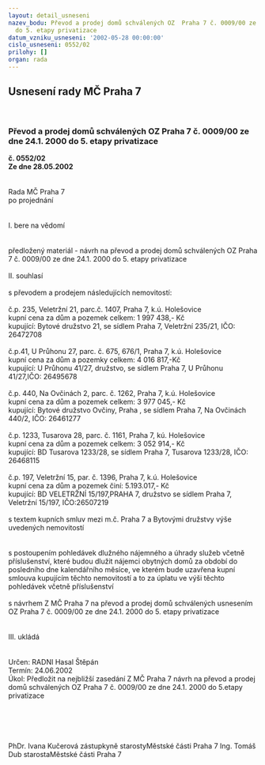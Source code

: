 ```yaml
---
layout: detail_usneseni
nazev_bodu: Převod a prodej domů schválených OZ  Praha 7 č. 0009/00 ze dne 24.1. 2000
  do 5. etapy privatizace
datum_vzniku_usneseni: '2002-05-28 00:00:00'
cislo_usneseni: 0552/02
prilohy: []
organ: rada
---
```

<div id="ucUsn_pList" class="usn">
	<span><h2>Usnesení rady MČ Praha 7 </h2>
<br></span><div class="standBody">
<span><h3>Převod a prodej domů schválených OZ  Praha 7 č. 0009/00 ze dne 24.1. 2000 do 5. etapy privatizace</h3></span><div class="center">
		<strong>č. 0552/02</strong><br>
	</div>
<div class="center">
		<strong>Ze dne 28.05.2002</strong><br><br>
	</div>
<br>Rada MČ Praha 7<br>po projednání<br><br><br>I.	bere na vědomí<br><br> <br>předložený materiál - návrh na převod a prodej domů schválených OZ Praha 7 č. 0009/00 ze dne 24.1. 2000 do 5. etapy privatizace<br><br>II.	souhlasí <br><br>s převodem a prodejem následujících nemovitostí:<br><br>č.p. 235, Veletržní 21, parc.č. 1407, Praha 7, k.ú. Holešovice<br>kupní cena za dům a pozemek celkem: 1 997 438,- Kč<br>kupující: Bytové družstvo 21, se sídlem Praha 7, Veletržní 235/21, IČO: 26472708<br><br>č.p.41, U Průhonu 27, parc. č. 675, 676/1, Praha 7, k.ú. Holešovice<br>kupní cena za dům a pozemky celkem:  4 016 817,-Kč<br>kupující: U Průhonu 41/27, družstvo, se sídlem Praha 7, U Průhonu 41/27,IČO: 26495678<br><br>č.p. 440, Na Ovčinách 2,  parc. č. 1262, Praha 7, k.ú. Holešovice<br>kupní cena za dům a pozemek celkem: 3 977 045,- Kč<br>kupující: Bytové družstvo Ovčiny, Praha , se sídlem Praha 7, Na Ovčinách 440/2, IČO: 26461277<br><br>č.p. 1233, Tusarova 28, parc. č. 1161, Praha 7, kú. Holešovice <br>kupní cena za dům a pozemek celkem: 3 052 914,- Kč<br>kupující: BD Tusarova 1233/28, se sídlem Praha 7, Tusarova 1233/28, IČO: 26468115 <br><br>č.p. 197, Veletržní 15, par. č. 1396, Praha 7, k.ú. Holešovice<br>kupní cena za dům a pozemek činí: 5.193.017,- Kč<br>kupující:  BD VELETRŽNÍ 15/197,PRAHA 7, družstvo se sídlem Praha 7, Veletržní 15/197, IČO:26507219<br><br>s textem kupních smluv mezi m.č. Praha 7 a Bytovými družstvy  výše uvedených nemovitostí<br><br><br>s postoupením pohledávek dlužného nájemného a úhrady služeb včetně příslušenství, které budou dlužit nájemci obytných domů za období do posledního dne kalendářního měsíce, ve kterém bude uzavřena kupní smlouva kupujícím těchto nemovitostí a to za úplatu ve výši těchto pohledávek včetně příslušenství<br><br>s návrhem Z MČ Praha 7 na převod a prodej domů schválených usnesením OZ Praha 7 č. 0009/00 ze dne 24.1. 2000 do 5. etapy privatizace<br><br><br>III.	ukládá <br><br> <br>Určen:	RADNI Hasal Štěpán<br>Termín: 24.06.2002<br>Úkol:	Předložit na nejbližší zasedání Z MČ Praha 7 návrh na převod a prodej domů schválených OZ Praha 7 č. 0009/00 ze dne 24.1. 2000 do 5.etapy privatizace<br> <br>  <br><br><br> 	<br>PhDr. Ivana Kučerová zástupkyně starostyMěstské části Praha 7	Ing. Tomáš Dub starostaMěstské části Praha 7<br>	<br><br>
</div>
</div>